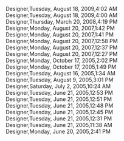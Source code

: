 ﻿Designer,Tuesday, August 18, 2009,4:02 AM  Designer,Tuesday, August 18, 2009,4:00 AM  Designer,Thursday, March 20, 2008,4:19 PM  Designer,Monday, August 20, 2007,1:42 PM  Designer,Monday, August 20, 2007,1:41 PM  Designer,Monday, August 20, 2007,12:58 PM  Designer,Monday, August 20, 2007,12:37 PM  Designer,Monday, August 20, 2007,12:27 PM  Designer,Monday, October 17, 2005,2:02 PM  Designer,Monday, October 17, 2005,1:49 PM  Designer,Tuesday, August 16, 2005,1:34 AM  Designer,Tuesday, August 9, 2005,3:01 PM  Designer,Saturday, July 2, 2005,10:24 AM  Designer,Tuesday, June 21, 2005,12:53 PM  Designer,Tuesday, June 21, 2005,12:51 PM  Designer,Tuesday, June 21, 2005,12:48 PM  Designer,Tuesday, June 21, 2005,12:45 PM  Designer,Tuesday, June 21, 2005,12:31 PM  Designer,Tuesday, June 21, 2005,11:38 AM  Designer,Monday, June 20, 2005,2:41 PM